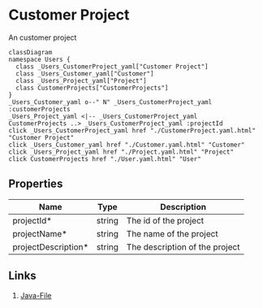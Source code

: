 # Customer Project
An customer project
```mermaid
classDiagram
namespace Users {
  class _Users_CustomerProject_yaml["Customer Project"]
  class _Users_Customer_yaml["Customer"]
  class _Users_Project_yaml["Project"]
  class CustomerProjects["CustomerProjects"]
}
_Users_Customer_yaml o--" N" _Users_CustomerProject_yaml :customerProjects
_Users_Project_yaml <|-- _Users_CustomerProject_yaml 
CustomerProjects ..> _Users_CustomerProject_yaml :projectId
click _Users_CustomerProject_yaml href "./CustomerProject.yaml.html" "Customer Project"
click _Users_Customer_yaml href "./Customer.yaml.html" "Customer"
click _Users_Project_yaml href "./Project.yaml.html" "Project"
click CustomerProjects href "./User.yaml.html" "User"
```

## Properties
| Name | Type | Description |
|------|------|-------------|
| projectId* | string | The id of the project |
| projectName* | string | The name of the project |
| projectDescription* | string | The description of the project |

## Links
1. [Java-File](./java/CustomerProject.java)

